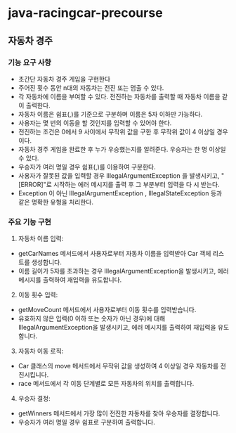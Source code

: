 # java-racingcar-precourse

## 자동차 경주

### 기능 요구 사항
- 초간단 자동차 경주 게임을 구현한다
- 주어진 횟수 동안 n대의 자동차는 전진 또는 멈출 수 있다.
- 각 자동차에 이름을 부여할 수 있다. 전진하는 자동차를 출력할 때 자동차 이름을 같이 출력한다.
- 자동차 이름은 쉼표(,)를 기준으로 구분하며 이름은 5자 이하만 가능하다.
- 사용자는 몇 번의 이동을 할 것인지를 입력할 수 있어야 한다.
- 전진하는 조건은 0에서 9 사이에서 무작위 값을 구한 후 무작위 값이 4 이상일 경우이다.
- 자동차 경주 게임을 완료한 후 누가 우승했는지를 알려준다. 우승자는 한 명 이상일 수 있다.
- 우승자가 여러 명일 경우 쉼표(,)를 이용하여 구분한다.
- 사용자가 잘못된 값을 입력할 경우 IllegalArgumentException 을 발생시키고, "[ERROR]"로 시작하는 에러 메시지를 출력 후 그 부분부터 입력을 다
시 받는다.
- Exception 이 아닌 IllegalArgumentException , IllegalStateException 등과 같은 명확한 유형을 처리한다.


### 주요 기능 구현

1. 자동차 이름 입력:

- getCarNames 메서드에서 사용자로부터 자동차 이름을 입력받아 Car 객체 리스트를 생성합니다.
- 이름 길이가 5자를 초과하는 경우 IllegalArgumentException을 발생시키고, 에러 메시지를 출력하여 재입력을 유도합니다.

2. 이동 횟수 입력:
- getMoveCount 메서드에서 사용자로부터 이동 횟수를 입력받습니다.
- 유효하지 않은 입력(0 이하 또는 숫자가 아닌 경우)에 대해 IllegalArgumentException을 발생시키고, 에러 메시지를 출력하여 재입력을 유도합니다.


3. 자동차 이동 로직:
- Car 클래스의 move 메서드에서 무작위 값을 생성하여 4 이상일 경우 자동차를 전진시킵니다.
- race 메서드에서 각 이동 단계별로 모든 자동차의 위치를 출력합니다.

4. 우승자 결정:
- getWinners 메서드에서 가장 많이 전진한 자동차를 찾아 우승자를 결정합니다.
- 우승자가 여러 명일 경우 쉼표로 구분하여 출력합니다.
